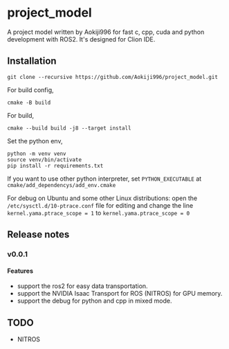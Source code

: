 # project_model

A project model written by Aokiji996 for fast c, cpp, cuda and
python development with ROS2. It's designed for Clion IDE.

## Installation

```shell
git clone --recursive https://github.com/Aokiji996/project_model.git
```

For build config,

```shell
cmake -B build
```

For build, 

```shell
cmake --build build -j8 --target install
```

Set the python env,
```shell
python -m venv venv
source venv/bin/activate
pip install -r requirements.txt
```

If you want to use other python interpreter, set `PYTHON_EXECUTABLE` at `cmake/add_dependencys/add_env.cmake`

For debug on Ubuntu and some other Linux distributions: open the `/etc/sysctl.d/10-ptrace.conf` file for editing and change
the line `kernel.yama.ptrace_scope = 1` to `kernel.yama.ptrace_scope = 0`

## Release notes

### v0.0.1 

#### Features

- support the ros2 for easy data transportation.
- support the NVIDIA Isaac Transport for ROS (NITROS) for GPU memory.
- support the debug for python and cpp in mixed mode.

## TODO

- NITROS 
